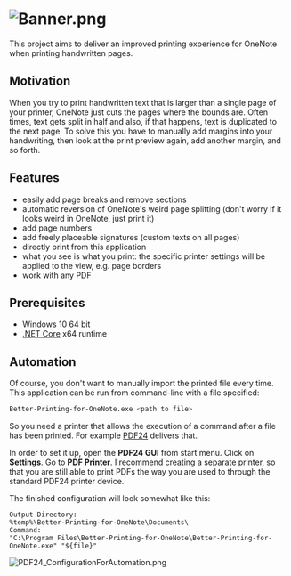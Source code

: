 # ![Banner.png](https://user-images.githubusercontent.com/4995833/75390279-4c101200-58e8-11ea-80c0-d58cf6a28c32.png)
This project aims to deliver an improved printing experience for OneNote when printing handwritten pages.

## Motivation
When you try to print handwritten text that is larger than a single page of your printer, OneNote just cuts the pages where the bounds are. Often times, text gets split in half and also, if that happens, text is duplicated to the next page. To solve this you have to manually add margins into your handwriting, then look at the print preview again, add another margin, and so forth.

## Features
- easily add page breaks and remove sections
- automatic reversion of OneNote's weird page splitting (don't worry if it looks weird in OneNote, just print it)
- add page numbers
- add freely placeable signatures (custom texts on all pages)
- directly print from this application
- what you see is what you print: the specific printer settings will be applied to the view, e.g. page borders
- work with any PDF

## Prerequisites

- Windows 10 64 bit
- [.NET Core](https://dotnet.microsoft.com/download) x64 runtime

## Automation

Of course, you don't want to manually import the printed file every time. This application can be run from command-line with a file specified:

```bash
Better-Printing-for-OneNote.exe <path to file>
```

So you need a printer that allows the execution of a command after a file has been printed. For example [PDF24](https://en.pdf24.org/) delivers that.

In order to set it up, open the **PDF24 GUI** from start menu. Click on **Settings**. Go to **PDF Printer**. I recommend creating a separate printer, so that you are still able to print PDFs the way you are used to through the standard PDF24 printer device.

The finished configuration will look somewhat like this:

```
Output Directory:
%temp%\Better-Printing-for-OneNote\Documents\
Command: 
"C:\Program Files\Better-Printing-for-OneNote\Better-Printing-for-OneNote.exe" "${file}"
```

![PDF24_ConfigurationForAutomation.png](https://user-images.githubusercontent.com/4995833/73217604-899e4580-4158-11ea-8470-ee4674a41602.PNG)

